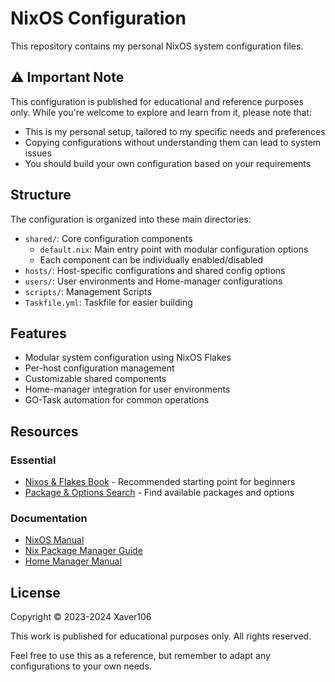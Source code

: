 # NixOS Configuration

This repository contains my personal NixOS system configuration files.

## ⚠️ Important Note

This configuration is published for educational and reference purposes only. While you're welcome to explore and learn from it, please note that:

- This is my personal setup, tailored to my specific needs and preferences
- Copying configurations without understanding them can lead to system issues
- You should build your own configuration based on your requirements

## Structure

The configuration is organized into these main directories:

- `shared/`: Core configuration components
  - `default.nix`: Main entry point with modular configuration options
  - Each component can be individually enabled/disabled
- `hosts/`: Host-specific configurations and shared config options
- `users/`: User environments and Home-manager configurations
- `scripts/`: Management Scripts
- `Taskfile.yml`: Taskfile for easier building

## Features

- Modular system configuration using NixOS Flakes
- Per-host configuration management
- Customizable shared components
- Home-manager integration for user environments
- GO-Task automation for common operations

## Resources

### Essential
- [Nixos & Flakes Book](https://nixos-and-flakes.thiscute.world/) - Recommended starting point for beginners
- [Package & Options Search](https://search.nixos.org) - Find available packages and options

### Documentation
- [NixOS Manual](https://nixos.org/manual/nixos/stable/)
- [Nix Package Manager Guide](https://nixos.org/manual/nix/stable/)
- [Home Manager Manual](https://nix-community.github.io/home-manager/)

## License

Copyright © 2023-2024 Xaver106

This work is published for educational purposes only. All rights reserved.

Feel free to use this as a reference, but remember to adapt any configurations to your own needs.
